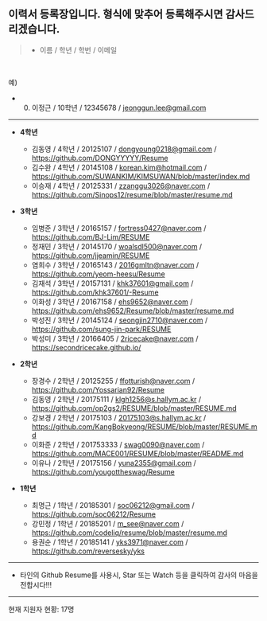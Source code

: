 
## 이력서 등록장입니다. 형식에 맞추어 등록해주시면 감사드리겠습니다.

>  - 이름 / 학년 / 학번 / 이메일
<br>

예)

  - 0) 이정근 / 10학년 / 12345678 / jeonggun.lee@gmail.com

*  *  *
  
* **4학년**
  - 김동영 / 4학년 / 20125107 / dongyoung0218@gmail.com / https://github.com/DONGYYYYY/Resume
  - 김수완 / 4학년 / 20145108 / korean.kim@hotmail.com / https://github.com/SUWANKIM/KIMSUWAN/blob/master/index.md
  - 이승재 / 4학년 / 20125331 / zzanggu3026@naver.com / https://github.com/Sinops12/resume/blob/master/resume.md
  
* **3학년**
  - 임병준 / 3학년 / 20165157 / fortress0427@naver.com / https://github.com/BJ-Lim/RESUME
  - 정재민 / 3학년 / 20145170 / woalsdl500@naver.com / https://github.com/jjeamin/RESUME
  - 염희수 / 3학년 / 20165143  / 2016gmltn@naver.com / https://github.com/yeom-heesu/Resume
  - 김재석 / 3학년 / 20157131 / khk37601@gmail.com / https://github.com/khk37601/-Resume
  - 이화성 / 3학년 / 20167158 / ehs9652@naver.com / https://github.com/ehs9652/Resume/blob/master/resume.md
  - 박성진 / 3학년 / 20145124 / seongjin2710@naver.com / https://github.com/sung-jin-park/RESUME
  - 박성미 / 3학년 / 20166405 / 2ricecake@naver.com / https://secondricecake.github.io/
  
* **2학년**
  - 장경수 / 2학년 / 20125255 / ffotturish@naver.com / https://github.com/Yossarian92/Resume
  - 김동영 / 2학년 / 20175111 / klgh1256@s.hallym.ac.kr / https://github.com/op2gs2/RESUME/blob/master/RESUME.md
  - 강보경 / 2학년 / 20175103 / 20175103@s.hallym.ac.kr / https://github.com/KangBokyeong/RESUME/blob/master/RESUME.md
  - 이화준 / 2학년 / 201753333 / swag0090@naver.com / https://github.com/MACE001/RESUME/blob/master/README.md
  - 이유나 / 2학년 / 20175156 / yuna2355@gmail.com / https://github.com/yougottheswag/Resume
  
* **1학년**
  - 최명근 / 1학년 / 20185301 / soc06212@gmail.com / https://github.com/soc06212/Resume
  - 강민정 / 1학년 / 20185201 / m_see@naver.com / https://github.com/codeliq/resume/blob/master/resume.md
  - 용권순 / 1학년 / 20185141 / yks3971@naver.com / https://github.com/reversesky/yks

*  *  *

  - 타인의 Github Resume를 사용시, Star 또는 Watch 등을 클릭하여 감사의 마음을 전합시다!!!
  
*  *  *
현재 지원자 현황: 17명
